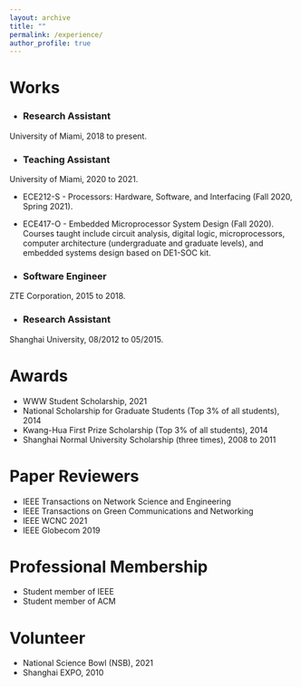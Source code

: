 ```yaml
---
layout: archive
title: ""
permalink: /experience/
author_profile: true
---
```


# Works
* ### **Research Assistant**
University of Miami, 2018 to present.
* ### **Teaching Assistant**
University of Miami, 2020 to 2021.
  * ECE212-S - Processors: Hardware, Software, and Interfacing (Fall 2020, Spring 2021).
  * ECE417-O - Embedded Microprocessor System Design (Fall 2020).
  Courses taught include circuit analysis, digital logic, microprocessors, computer architecture (undergraduate and graduate levels), and embedded systems design based on DE1-SOC kit.

* ### **Software Engineer**
ZTE Corporation,  2015 to 2018.
* ### Research Assistant
Shanghai University, 08/2012 to 05/2015.

# Awards
- WWW Student Scholarship, 2021
- National Scholarship for Graduate Students (Top 3% of all students), 2014
- Kwang-Hua First Prize Scholarship (Top 3% of all students), 2014
- Shanghai Normal University Scholarship (three times), 2008 to 2011

# Paper Reviewers
- IEEE Transactions on Network Science and Engineering
- IEEE Transactions on Green Communications and Networking
- IEEE WCNC 2021
- IEEE Globecom 2019

# Professional Membership
- Student member of IEEE
- Student member of ACM

# Volunteer
- National Science Bowl (NSB), 2021
- Shanghai EXPO, 2010
